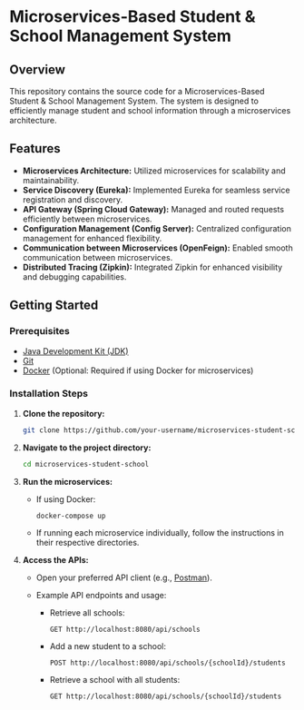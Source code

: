 # Microservices-Based Student & School Management System

## Overview

This repository contains the source code for a Microservices-Based Student & School Management System. The system is designed to efficiently manage student and school information through a microservices architecture.

## Features

- **Microservices Architecture:** Utilized microservices for scalability and maintainability.
- **Service Discovery (Eureka):** Implemented Eureka for seamless service registration and discovery.
- **API Gateway (Spring Cloud Gateway):** Managed and routed requests efficiently between microservices.
- **Configuration Management (Config Server):** Centralized configuration management for enhanced flexibility.
- **Communication between Microservices (OpenFeign):** Enabled smooth communication between microservices.
- **Distributed Tracing (Zipkin):** Integrated Zipkin for enhanced visibility and debugging capabilities.

## Getting Started

### Prerequisites

- [Java Development Kit (JDK)](https://www.oracle.com/java/technologies/javase-downloads.html)
- [Git](https://git-scm.com/)
- [Docker](https://www.docker.com/) (Optional: Required if using Docker for microservices)


### Installation Steps

1. **Clone the repository:**

    ```bash
    git clone https://github.com/your-username/microservices-student-school.git
    ```

2. **Navigate to the project directory:**

    ```bash
    cd microservices-student-school
    ```

3. **Run the microservices:**

    - If using Docker:

        ```bash
        docker-compose up
        ```

    - If running each microservice individually, follow the instructions in their respective directories.

4. **Access the APIs:**

    - Open your preferred API client (e.g., [Postman](https://www.postman.com/)).

    - Example API endpoints and usage:

        - Retrieve all schools:
          ```
          GET http://localhost:8080/api/schools
          ```

        - Add a new student to a school:
          ```
          POST http://localhost:8080/api/schools/{schoolId}/students
          ```

        - Retrieve a school with all students:
          ```
          GET http://localhost:8080/api/schools/{schoolId}/students
          ```
